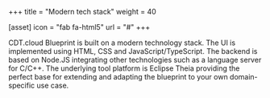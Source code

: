 +++
title = "Modern tech stack"
weight = 40

[asset]
  icon = "fab fa-html5"
  url = "#"
+++

CDT.cloud Blueprint is built on a modern technology stack. The UI is implemented using HTML, CSS and JavaScript/TypeScript. The backend is based on Node.JS integrating other technologies such as a language server for C/C++. The underlying tool platform is Eclipse Theia providing the perfect base for extending and adapting the blueprint to your own domain-specific use case.
